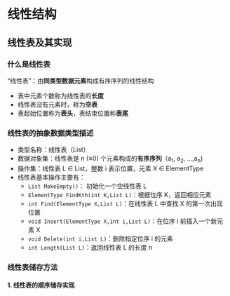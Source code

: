 <!--
 * @Date: 2020-07-17 14:47:05
 * @Author: Dai Zhechen
 * @Github: https://github.com/zhechendai
 * @LastEditTime: 2020-07-17 16:52:41
 * @Copyright ©️ 2020 Dai Zhechen. All Rights Reserved.
--> 

线性结构
====

线性表及其实现
----

### 什么是线性表

“线性表”：由**同类型数据元素**构成有序序列的线性结构
* 表中元素个数称为线性表的**长度**
* 线性表没有元素时，称为**空表**
* 表起始位置称为**表头**，表结束位置称**表尾**

### 线性表的抽象数据类型描述

* 类型名称：线性表（List）
* 数据对象集：线性表是 n (≥0) 个元素构成的**有序序列**（a<sub>1</sub>, a<sub>2</sub>, ...,a<sub>n</sub>)
* 操作集：线性表 L ∈ List，整数 i 表示位置，元素 X ∈ ElementType
* 线性表基本操作主要有：
  * `List MakeEmpty()`： 初始化一个空线性表 L
  * `ElementType FindKth(int K,List L)`：根据位序 K，返回相应元素
  * `int Find(ElementType X,List L)`：在线性表 L 中查找 X 的第一次出现位置
  * `void Insert(ElementType X,int i,List L)`：在位序 i 前插入一个新元素 X
  * `void Delete(int i,List L)`：删除指定位序 i 的元素
  * `int Length(List L)`：返回线性表 L 的长度 n

### 线性表储存方法
#### 1. 线性表的顺序储存实现
